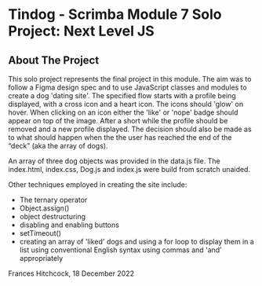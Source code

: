 # Tindog - Scrimba Module 7 Solo Project: Next Level JS 

## About The Project

This solo project represents the final project in this module. The aim was to follow a Figma design spec and to use JavaScript classes and modules to create a dog 'dating site'. The specified flow starts with a profile being displayed, with a cross icon and a heart icon. The icons should 'glow' on hover. When clicking on an icon either the 'like' or 'nope' badge should appear on top of the image. After a short while the profile should be removed and a new profile displayed.  The decision should also be made as to what should happen when the the user has reached the end of the “deck” (aka the array of dogs).

An array of three dog objects was provided in the data.js file. The index.html, index.css, Dog.js and index.js were build from scratch unaided.

Other techniques employed in creating the site include:

- The ternary operator
- Object.assign()
- object destructuring
- disabling and enabling buttons
- setTimeout()
- creating an array of 'liked' dogs and using a for loop to display them in a list using conventional English syntax using commas and 'and' appropriately

Frances Hitchcock, 18 December 2022
